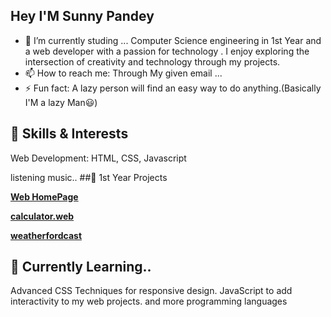 ## Hey I'M Sunny Pandey 
- 🔭 I’m currently studing ...
 Computer Science engineering  in 1st Year and a  web developer with a passion for technology . I enjoy exploring the intersection of creativity and technology through my projects. 
- 📫 How to reach me: Through My given email ...
- ⚡ Fun fact: A lazy person will find an easy way to do anything.(Basically I'M a lazy Man😃)

 ## 🌟 Skills & Interests
Web Development: HTML, CSS, Javascript

listening music..
##🚀 1st Year Projects

**[Web HomePage](https://web-dev-projects-pmds-6pd2vv3sa-sunnypandey24s-projects.vercel.app/)**  

**[calculator.web](calculator-web-beta.vercel.app)**

**[weatherfordcast](weatherfordcast.vercel.app)**

## 📘 Currently Learning..
Advanced CSS Techniques for responsive design.
JavaScript to add interactivity to my web projects.
and more programming languages




